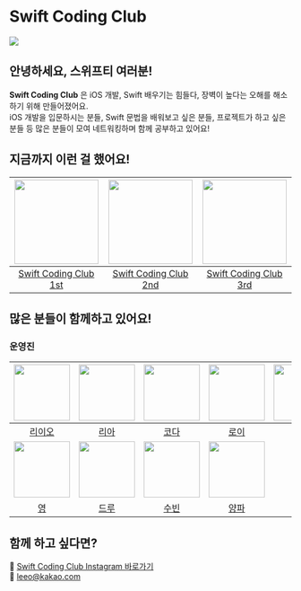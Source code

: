 <h1>Swift Coding Club</h1>
<img src="https://user-images.githubusercontent.com/16731356/205471879-92636e25-7e68-463f-9835-8fd8b15c0f18.png">

<h2>안녕하세요, 스위프티 여러분!</h2>

**Swift Coding Club** 은 iOS 개발, Swift 배우기는 힘들다, 장벽이 높다는 오해를 해소하기 위해 만들어졌어요.<br>
iOS 개발을 입문하시는 분들, Swift 문법을 배워보고 싶은 분들, 프로젝트가 하고 싶은 분들 등 많은 분들이 모여
네트워킹하며 함께 공부하고 있어요!

<h2>지금까지 이런 걸 했어요!</h2>

<img src="https://user-images.githubusercontent.com/105399791/209415618-80dce1b5-be85-4d8f-bbf3-aa9136db573f.png" width="150">|<img src="https://user-images.githubusercontent.com/105399791/209415619-25cce512-164d-450a-9471-35f2338f7d4a.png" width="150">|<img src="https://user-images.githubusercontent.com/105399791/209416711-c999989a-2cb3-407f-a37d-ffb5c3fe88e4.png" width="150">
|:---:|:---:|:---:|
|[Swift Coding Club 1st](https://github.com/Swift-Coding-Club/.github/tree/main/profile)|[Swift Coding Club 2nd](https://github.com/Swift-Coding-Club/.github/tree/main/profile)|[Swift Coding Club 3rd](https://github.com/Swift-Coding-Club/.github/tree/main/profile)|

<h2>많은 분들이 함께하고 있어요!</h2>
<h3>운영진</h3>

| <img src="https://avatars.githubusercontent.com/u/12761948?v=4" width="100"> | <img src="https://avatars.githubusercontent.com/u/73650994?v=4" width="100"> | <img src="https://avatars.githubusercontent.com/u/74695165?v=4" width="100"> | <img src="https://avatars.githubusercontent.com/u/75601594?v=4" width="100"> | <img src="https://avatars.githubusercontent.com/u/109560875?v=4" width="100"> |
| :---: | :---: | :---: | :---: | :---: |
| [리이오](https://github.com/M1zz) | [리아](https://github.com/Lia316) | [코다](https://github.com/dacodaco) | [로이](https://github.com/Roy-wonji) | [햄식](https://github.com/SukHyeon) |
| <img src="https://avatars.githubusercontent.com/u/66416524?v=4" width="100"> | <img src="https://avatars.githubusercontent.com/u/105399791?v=4" width="100"> | <img src="https://avatars.githubusercontent.com/u/66006225?v=4" width="100"> | <img src="https://avatars.githubusercontent.com/u/74223206?v=4" width="100"> |
| [영](https://github.com/Dtzer0) | [드루](https://github.com/drew105) | [수빈](https://github.com/realhsb) | [양파](https://github.com/yangpa043) |

<h2>함께 하고 싶다면?</h2>

📱 [Swift Coding Club Instagram 바로가기](https://www.instagram.com/swift_coding_club_kr/)<br>
📧 [leeo@kakao.com](mailto:leeo@kakao.com)
